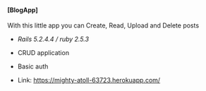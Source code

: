 #### [BlogApp]

With this little app you can Create, Read, Upload and Delete posts

+ *Rails 5.2.4.4 / ruby 2.5.3*

+ CRUD application

+ Basic auth

+ Link: https://mighty-atoll-63723.herokuapp.com/

